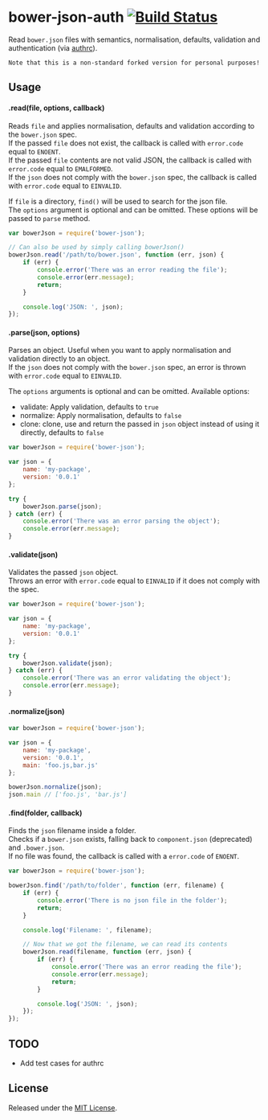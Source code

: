 # bower-json-auth [![Build Status](https://secure.travis-ci.org/h2non/bower-json-auth.png?branch=master)](http://travis-ci.org/h2non/bower-json-auth)

Read `bower.json` files with semantics, normalisation, defaults, validation and authentication (via [authrc](http://github.com/adesisnetlife/authrc)).

`Note that this is a non-standard forked version for personal purposes!`

## Usage

#### .read(file, options, callback)

Reads `file` and applies normalisation, defaults and validation according to the `bower.json` spec.   
If the passed `file` does not exist, the callback is called with `error.code` equal to `ENOENT`.   
If the passed `file` contents are not valid JSON, the callback is called with `error.code` equal to `EMALFORMED`.   
If the `json` does not comply with the `bower.json` spec, the callback is called with `error.code` equal to `EINVALID`.

If `file` is a directory, `find()` will be used to search for the json file.   
The `options` argument is optional and can be omitted. These options will be passed to `parse` method.


```js
var bowerJson = require('bower-json');

// Can also be used by simply calling bowerJson()
bowerJson.read('/path/to/bower.json', function (err, json) {
    if (err) {
        console.error('There was an error reading the file');
        console.error(err.message);
        return;
    }

    console.log('JSON: ', json);
});
```


#### .parse(json, options)

Parses an object. Useful when you want to apply normalisation and validation directly to an object.   
If the `json` does not comply with the `bower.json` spec, an error is thrown with `error.code` equal to `EINVALID`.

The `options` arguments is optional and can be omitted. Available options:

- validate: Apply validation, defaults to `true`
- normalize: Apply normalisation, defaults to `false`
- clone: clone, use and return the passed in `json` object instead of using it directly, defaults to `false`


```js
var bowerJson = require('bower-json');

var json = {
    name: 'my-package',
    version: '0.0.1'
};

try {
    bowerJson.parse(json);
} catch (err) {
    console.error('There was an error parsing the object');
    console.error(err.message);
}
```


#### .validate(json)

Validates the passed `json` object.   
Throws an error with `error.code` equal to `EINVALID` if it does not comply with the spec.


```js
var bowerJson = require('bower-json');

var json = {
    name: 'my-package',
    version: '0.0.1'
};

try {
    bowerJson.validate(json);
} catch (err) {
    console.error('There was an error validating the object');
    console.error(err.message);
}
```


#### .normalize(json)

```js
var bowerJson = require('bower-json');

var json = {
    name: 'my-package',
    version: '0.0.1',
    main: 'foo.js,bar.js'
};

bowerJson.nornalize(json);
json.main // ['foo.js', 'bar.js']
```


#### .find(folder, callback)

Finds the `json` filename inside a folder.   
Checks if a `bower.json` exists, falling back to `component.json` (deprecated) and `.bower.json`.   
If no file was found, the callback is called with a `error.code` of `ENOENT`.

```js
var bowerJson = require('bower-json');

bowerJson.find('/path/to/folder', function (err, filename) {
    if (err) {
        console.error('There is no json file in the folder');
        return;
    }

    console.log('Filename: ', filename);

    // Now that we got the filename, we can read its contents
    bowerJson.read(filename, function (err, json) {
        if (err) {
            console.error('There was an error reading the file');
            console.error(err.message);
            return;
        }

        console.log('JSON: ', json);
    });
});
```

## TODO

* Add test cases for authrc 


## License

Released under the [MIT License](http://www.opensource.org/licenses/mit-license.php).
